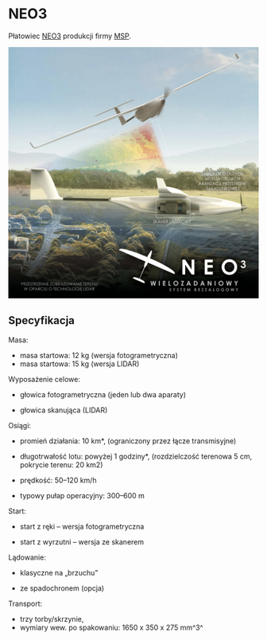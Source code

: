 # NEO3

Płatowiec [NEO3](https://uav.com.pl/pl/co-robimy/bsl/neo3) produkcji firmy [MSP](https://uav.com.pl/pl).

![NEO3](../images/neo3.jpg)



## Specyfikacja

Masa:

- masa startowa: 12 kg (wersja fotogrametryczna)
- masa startowa: 15 kg (wersja LIDAR)

Wyposażenie celowe:

- głowica fotogrametryczna (jeden lub dwa aparaty)

- głowica skanująca (LIDAR)

Osiągi:

- promień działania: 10 km*, (ograniczony przez łącze transmisyjne)

- długotrwałość lotu: powyżej 1 godziny*, (rozdzielczość terenowa 5 cm, pokrycie terenu: 20 km2)

- prędkość: 50–120 km/h

- typowy pułap operacyjny: 300–600 m

Start:

- start z ręki – wersja fotogrametryczna

- start z wyrzutni – wersja ze skanerem

Lądowanie:

- klasyczne na „brzuchu”

- ze spadochronem (opcja)

Transport:

- trzy torby/skrzynie,
- wymiary wew. po spakowaniu: 1650 x 350 x 275 mm^3^



